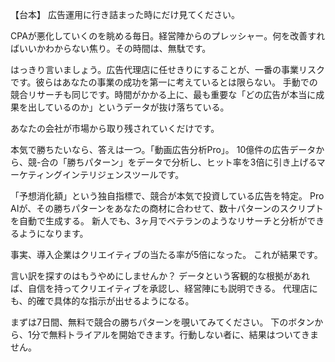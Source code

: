 
【台本】
広告運用に行き詰まった時にだけ見てください。

CPAが悪化していくのを眺める毎日。経営陣からのプレッシャー。何を改善すればいいかわからない焦り。その時間は、無駄です。

はっきり言いましょう。広告代理店に任せきりにすることが、一番の事業リスクです。彼らはあなたの事業の成功を第一に考えているとは限らない。
手動での競合リサーチも同じです。時間がかかる上に、最も重要な「どの広告が本当に成果を出しているのか」というデータが抜け落ちている。

あなたの会社が市場から取り残されていくだけです。

本気で勝ちたいなら、答えは一つ。「動画広告分析Pro」。
10億件の広告データから、競-合の「勝ちパターン」をデータで分析し、ヒット率を3倍に引き上げるマーケティングインテリジェンスツールです。

「予想消化額」という独自指標で、競合が本気で投資している広告を特定。
Pro AIが、その勝ちパターンをあなたの商材に合わせて、数十パターンのスクリプトを自動で生成する。
新人でも、3ヶ月でベテランのようなリサーチと分析ができるようになります。

事実、導入企業はクリエイティブの当たる率が5倍になった。
これが結果です。

言い訳を探すのはもうやめにしませんか？
データという客観的な根拠があれば、自信を持ってクリエイティブを承認し、経営陣にも説明できる。
代理店にも、的確で具体的な指示が出せるようになる。

まずは7日間、無料で競合の勝ちパターンを覗いてみてください。
下のボタンから、1分で無料トライアルを開始できます。行動しない者に、結果はついてきません。
